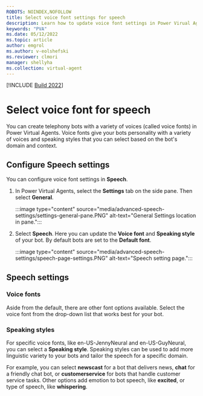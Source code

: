 ```yaml
---
ROBOTS: NOINDEX,NOFOLLOW
title: Select voice font settings for speech
description: Learn how to update voice font settings in Power Virual Agents to customize your bot's speech.
keywords: "PVA"
ms.date: 05/12/2022
ms.topic: article
author: emgrol  
ms.author: v-eolshefski
ms.reviewer: clmori
manager: shellyha
ms.collection: virtual-agent
---
```


[!INCLUDE [Build 2022](includes/build-22-disclaimer.md)]

# Select voice font for speech

You can create telephony bots with a variety of voices (called voice fonts) in Power Virtual Agents. Voice fonts give your bots personality with a variety of voices and speaking styles that you can select based on the bot's domain and context.

## Configure Speech settings

You can configure voice font settings in **Speech**.

1. In Power Virtual Agents, select the **Settings** tab on the side pane. Then select **General**.

    :::image type="content" source="media/advanced-speech-settings/settings-general-pane.PNG" alt-text="General Settings location in pane.":::

1. Select **Speech**. Here you can update the **Voice font** and **Speaking style** of your bot. By default bots are set to the **Default font**.

    :::image type="content" source="media/advanced-speech-settings/speech-page-settings.PNG" alt-text="Speech setting page.":::

## Speech settings

### Voice fonts

Aside from the default, there are other font options available. Select the voice font from the drop-down list that works best for your bot.

### Speaking styles

For specific voice fonts, like en-US-JennyNeural and en-US-GuyNeural, you can select a **Speaking style**. Speaking styles can be used to add more linguistic variety to your bots and tailor the speech for a specific domain.

For example, you can select **newscast** for a bot that delivers news, **chat** for a friendly chat bot, or **customerservice** for bots that handle customer service tasks. Other options add emotion to bot speech, like **excited**, or type of speech, like **whispering**.
